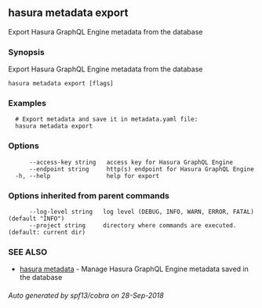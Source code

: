 ## hasura metadata export

Export Hasura GraphQL Engine metadata from the database

### Synopsis

Export Hasura GraphQL Engine metadata from the database

```
hasura metadata export [flags]
```

### Examples

```
  # Export metadata and save it in metadata.yaml file:
  hasura metadata export
```

### Options

```
      --access-key string   access key for Hasura GraphQL Engine
      --endpoint string     http(s) endpoint for Hasura GraphQL Engine
  -h, --help                help for export
```

### Options inherited from parent commands

```
      --log-level string   log level (DEBUG, INFO, WARN, ERROR, FATAL) (default "INFO")
      --project string     directory where commands are executed. (default: current dir)
```

### SEE ALSO

* [hasura metadata](hasura_metadata.md)	 - Manage Hasura GraphQL Engine metadata saved in the database

###### Auto generated by spf13/cobra on 28-Sep-2018
